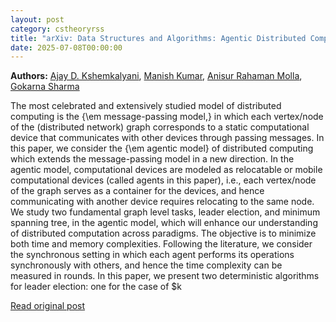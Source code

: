 ```yaml
---
layout: post
category: cstheoryrss
title: "arXiv: Data Structures and Algorithms: Agentic Distributed Computing"
date: 2025-07-08T00:00:00
---
```


**Authors:** [Ajay D. Kshemkalyani](https://dblp.uni-trier.de/search?q=Ajay+D.+Kshemkalyani), [Manish Kumar](https://dblp.uni-trier.de/search?q=Manish+Kumar), [Anisur Rahaman Molla](https://dblp.uni-trier.de/search?q=Anisur+Rahaman+Molla), [Gokarna Sharma](https://dblp.uni-trier.de/search?q=Gokarna+Sharma)

The most celebrated and extensively studied model of distributed computing is
the {\em message-passing model,} in which each vertex/node of the (distributed
network) graph corresponds to a static computational device that communicates
with other devices through passing messages. In this paper, we consider the
{\em agentic model} of distributed computing which extends the message-passing
model in a new direction. In the agentic model, computational devices are
modeled as relocatable or mobile computational devices (called agents in this
paper), i.e., each vertex/node of the graph serves as a container for the
devices, and hence communicating with another device requires relocating to the
same node. We study two fundamental graph level tasks, leader election, and
minimum spanning tree, in the agentic model, which will enhance our
understanding of distributed computation across paradigms. The objective is to
minimize both time and memory complexities. Following the literature, we
consider the synchronous setting in which each agent performs its operations
synchronously with others, and hence the time complexity can be measured in
rounds. In this paper, we present two deterministic algorithms for leader
election: one for the case of $k

[Read original post](http://arxiv.org/abs/2507.04459v1)
